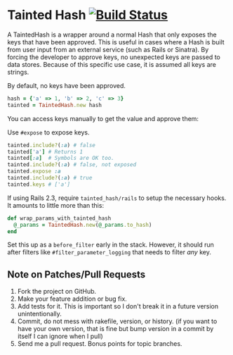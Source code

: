 # Tainted Hash [![Build Status](https://travis-ci.org/technoweenie/tainted_hash.png?branch=master)](https://travis-ci.org/technoweenie/tainted_hash)

A TaintedHash is a wrapper around a normal Hash that only exposes the keys that
have been approved.  This is useful in cases where a Hash is built from user
input from an external service (such as Rails or Sinatra).  By forcing the 
developer to approve keys, no unexpected keys are passed to data stores.
Because of this specific use case, it is assumed all keys are strings.

By default, no keys have been approved.

```ruby
hash = {'a' => 1, 'b' => 2, 'c' => 3}
tainted = TaintedHash.new hash
```

You can access keys manually to get the value and approve them:

Use `#expose` to expose keys.

```ruby
tainted.include?(:a) # false
tainted['a'] # Returns 1
tainted[:a]  # Symbols are OK too.
tainted.include?(:a) # false, not exposed
tainted.expose :a
tainted.include?(:a) # true
tainted.keys # ['a']
```

If using Rails 2.3, require `tainted_hash/rails` to setup the necessary hooks.
It amounts to little more than this:

```ruby
def wrap_params_with_tainted_hash
  @_params = TaintedHash.new(@_params.to_hash)
end
```

Set this up as a `before_filter` early in the stack.  However, it should run
after filters like `#filter_parameter_logging` that needs to filter _any_
key.

## Note on Patches/Pull Requests
1. Fork the project on GitHub.
2. Make your feature addition or bug fix.
3. Add tests for it. This is important so I don't break it in a future version
   unintentionally.
4. Commit, do not mess with rakefile, version, or history. (if you want to have
   your own version, that is fine but bump version in a commit by itself I can
   ignore when I pull)
5. Send me a pull request. Bonus points for topic branches.

